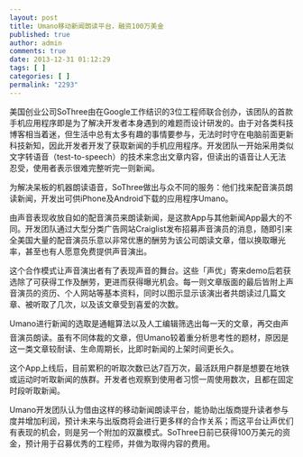 ```yaml
---
layout: post
title: Umano移动新闻朗读平台，融资100万美金
published: true
author: admin
comments: true
date: 2013-12-31 01:12:29
tags: [ ]
categories: [ ]
permalink: "2293"
---
```



美国创业公司SoThree由在Google工作结识的3位工程师联合创办，该团队的首款手机应用程序即是为了解决开发者本身遇到的难题而设计研发的。由于对各类科技博客相当着迷，但生活中总有太多有趣的事情要参与，无法时时守在电脑前面更新科技新知，因此开发者开发了获取新闻的手机应用程序。开发团队一开始采用类似文字转语音（test-to-speech）的技术来念出文章内容，但读出的语音让人无法忍受，使用者表示很难完整听完一则新闻。

为解决呆板的机器朗读语音，SoThree做出与众不同的服务：他们找来配音演员朗读新闻，开发出可供iPhone及Android下载的应用程序Umano。

由声音表现收放自如的配音演员来朗读新闻，是这款App与其他新闻App最大的不同。开发团队通过大型分类广告网站Craiglist发布招募声音演员的消息，随即引来全美国大量的配音演员乐意以非常优惠的酬劳为该公司朗读文章，借以换取曝光率，甚至也有人愿意免费提供声音演出。

这个合作模式让声音演出者有了表现声音的舞台。这些「声优」寄来demo后若获选除了可获得工作及酬劳，更进而获得曝光机会。每一则文章版面的最后皆附上声音演员的资历、个人网站等基本资料，同时以图示显示该演出者共朗读过几篇文章、被听取了几次，以及该文章受到喜爱的次数。

Umano进行新闻的选取是通轀算法以及人工编辑筛选出每一天的文章，再交由声音演员朗读。虽有不同体裁的文章，但Umano较着重分析思考性的题材，原因是这一类文章较耐读、生命周期长，比即时新闻的上架时间更长久。

这个App上线后，目前累积的听取次数已达7百万次，最活跃用户群是想要在地铁或运动时听取新闻的族群。开发者也观察到使用者习惯一周使用数次，且都在固定时段听取新闻。

Umano开发团队认为借由这样的移动新闻朗读平台，能协助出版商提升读者参与度并增加利润，预计未来与出版商将会进行更多样的合作关系；而这平台让声优们有表现的机会，则是另一个附加的双赢模式。SoThree日前已获得100万美元的资金，预计用于召募优秀的工程师，并做为取得内容的费用。